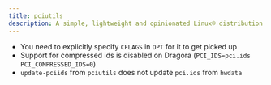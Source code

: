 ```yaml
---
title: pciutils
description: A simple, lightweight and opinionated Linux® distribution based on musl libc and toybox
---
```


- You need to explicitly specify `CFLAGS` in `OPT` for it to get picked up
- Support for compressed ids is disabled on Dragora (`PCI_IDS=pci.ids PCI_COMPRESSED_IDS=0`)
- `update-pciids` from `pciutils` does not update `pci.ids` from `hwdata`
